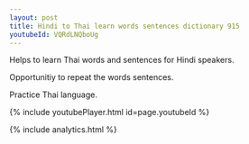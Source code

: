 ```yaml
---
layout: post
title: Hindi to Thai learn words sentences dictionary 915 
youtubeId: VQRdLNQboUg
---
```

 
 
Helps to learn Thai words and sentences for Hindi speakers.

Opportunitiy to repeat the words sentences. 

Practice Thai language. 
 
{% include youtubePlayer.html id=page.youtubeId %}
 
 
{% include analytics.html %}